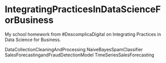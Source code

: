 # IntegratingPracticesInDataScienceForBusiness
My school homework from #DescomplicaDigital on ​Integrating Practices in Data Science for Business.

DataCollectionCleaningAndProcessing
NaiveBayesSpamClassifier
SalesForecastingandFraudDetectionModel
TimeSeriesSalesForecasting
